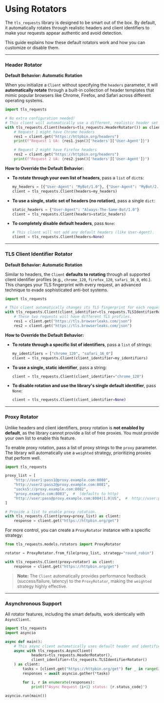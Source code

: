 # Using Rotators

The `tls_requests` library is designed to be smart out of the box. By default, it automatically rotates through realistic headers and client identifiers to make your requests appear authentic and avoid detection.

This guide explains how these default rotators work and how you can customize or disable them.

* * *

### Header Rotator

**Default Behavior: Automatic Rotation**

When you initialize a `Client` without specifying the `headers` parameter, it will **automatically rotate** through a built-in collection of header templates that mimic popular browsers like Chrome, Firefox, and Safari across different operating systems.

```python
import tls_requests

# No extra configuration needed!
# This client will automatically use a different, realistic header set for each request.
with tls_requests.Client(headers=tls_requests.HeaderRotator()) as client:
    # Request 1 might have Chrome headers
    res1 = client.get("https://httpbin.org/headers")
    print(f"Request 1 UA: {res1.json()['headers']['User-Agent']}")

    # Request 2 might have Firefox headers
    res2 = client.get("https://httpbin.org/headers")
    print(f"Request 2 UA: {res2.json()['headers']['User-Agent']}")
```

**How to Override the Default Behavior:**

-   **To rotate through your own list of headers**, pass a `list` of `dict`s:
    ```python
    my_headers = [{"User-Agent": "MyBot/1.0"}, {"User-Agent": "MyBot/2.0"}]
    client = tls_requests.Client(headers=my_headers)
    ```

-   **To use a single, static set of headers (no rotation)**, pass a single `dict`:
    ```python
    static_headers = {"User-Agent": "Always-The-Same-Bot/1.0"}
    client = tls_requests.Client(headers=static_headers)
    ```

-   **To completely disable default headers**, pass `None`:
    ```python
    # This client will not add any default headers (like User-Agent).
    client = tls_requests.Client(headers=None)
    ```

* * *

### TLS Client Identifier Rotator

**Default Behavior: Automatic Rotation**

Similar to headers, the `Client` **defaults to rotating** through all supported client identifier profiles (e.g., `chrome_120`, `firefox_120`, `safari_16_0`, etc.). This changes your TLS fingerprint with every request, an advanced technique to evade sophisticated anti-bot systems.

```python
import tls_requests

# This client automatically changes its TLS fingerprint for each request.
with tls_requests.Client(client_identifier=tls_requests.TLSIdentifierRotator()) as client:
    # These two requests will have different TLS profiles.
    res1 = client.get("https://tls.browserleaks.com/json")
    res2 = client.get("https://tls.browserleaks.com/json")
```

**How to Override the Default Behavior:**

-   **To rotate through a specific list of identifiers**, pass a `list` of strings:
    ```python
    my_identifiers = ["chrome_120", "safari_16_0"]
    client = tls_requests.Client(client_identifier=my_identifiers)
    ```

-   **To use a single, static identifier**, pass a string:
    ```python
    client = tls_requests.Client(client_identifier="chrome_120")
    ```
-   **To disable rotation and use the library's single default identifier**, pass `None`:
    ```python
    client = tls_requests.Client(client_identifier=None)
    ```

* * *

### Proxy Rotator

Unlike headers and client identifiers, proxy rotation is **not enabled by default**, as the library cannot provide a list of free proxies. You must provide your own list to enable this feature.

To enable proxy rotation, pass a list of proxy strings to the `proxy` parameter. The library will automatically use a `weighted` strategy, prioritizing proxies that perform well.

```python
import tls_requests

proxy_list = [
    "http://user1:pass1@proxy.example.com:8080",
    "http://user2:pass2@proxy.example.com:8081",
    "socks5://proxy.example.com:8082",
    "proxy.example.com:8083",  #  (defaults to http)
    "http://user:pass@proxy.example.com:8084|1.0|US",  #  http://user:pass@host:port|weight|region
]

# Provide a list to enable proxy rotation.
with tls_requests.Client(proxy=proxy_list) as client:
    response = client.get("https://httpbin.org/get")
```

For more control, you can create a `ProxyRotator` instance with a specific strategy:

```python
from tls_requests.models.rotators import ProxyRotator

rotator = ProxyRotator.from_file(proxy_list, strategy="round_robin")

with tls_requests.Client(proxy=rotator) as client:
    response = client.get("https://httpbin.org/get")
```

> **Note:** The `Client` automatically provides performance feedback (success/failure, latency) to the `ProxyRotator`, making the `weighted` strategy highly effective.

* * *

### Asynchronous Support

All rotator features, including the smart defaults, work identically with `AsyncClient`.

```python
import tls_requests
import asyncio

async def main():
    # This async client automatically uses default header and identifier rotation.
    async with tls_requests.AsyncClient(
            headers=tls_requests.HeaderRotator(),
            client_identifier=tls_requests.TLSIdentifierRotator()
    ) as client:
        tasks = [client.get("https://httpbin.org/get") for _ in range(2)]
        responses = await asyncio.gather(*tasks)

        for i, r in enumerate(responses):
            print(f"Async Request {i+1} status: {r.status_code}")

asyncio.run(main())
```
